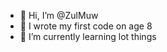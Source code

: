 - 👋 Hi, I’m @ZulMuw
- 👀 I wrote my first code on age 8
- 🌱 I’m currently learning lot things

<!---
ZulMuw/ZulMuw is a ✨ special ✨ repository because its `README.md` (this file) appears on your GitHub profile.
You can click the Preview link to take a look at your changes.
--->

